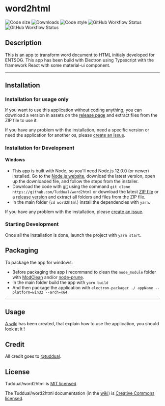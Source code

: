 # word2html

![Code size](https://img.shields.io/github/languages/code-size/Tuddual/word2html)
![Downloads](https://img.shields.io/github/downloads/Tuddual/word2html/total)
![Code style](https://img.shields.io/badge/code_style-prettier-ff69b4.svg)
![GitHub Workflow Status](https://img.shields.io/github/workflow/status/Tuddual/word2html/CodeQL/main?label=CodeQL)
![GitHub Workflow Status](https://img.shields.io/github/workflow/status/Tuddual/word2html/Test/main?label=Test)

## Description

This is an app to transform word document to HTML initialy developed for ENTSOG.
This app has been build with Electron using Typescript with the framework React with some material-ui component.

----

## Installation

### Installation for usage only

If you want to use this application without coding anything, you can download a version in assets on the [release page](https://github.com/Tuddual/word2html/releases) and extract files from the ZIP file to use it.

If you have any problem with the installation, need a specific version or need the application for another os, please [create an issue](https://github.com/Tuddual/word2html/issues/new).

### Installation for Development

#### Windows

* This app is built with Node, so you'll need Node.js 12.0.0 (or newer) installed. Go to the [Node.js website](https://nodejs.org/), download the latest version, open up the downloaded file, and follow the steps from the installer.
* Download the code with [git](https://git-scm.com/download/win) using the command `git clone https://github.com/Tuddual/word2html` or download the latest [ZIP file](https://github.com/Tuddual/word2html/archive/main.zip) or a [release version](https://github.com/Tuddual/word2html/releases) and extract all folders and files from the ZIP file.
* In the main folder (`cd word2html`) install the dependencies with `yarn`.

If you have any problem with the installation, please [create an issue](https://github.com/Tuddual/word2html/issues/new).

### Starting Development

Once all the installation is done, launch the project with  `yarn start`.

## Packaging

To package the app for windows:
* Before packaging the app I recommand to clean the `node_module` folder with [ModClean](https://github.com/ModClean/modclean) and/or [node-prune](https://github.com/tj/node-prune).
* In the main folder build the app with `yarn build`
* And then package the application with `electron-packager ./ appName --platform=win32 --arch=x64`

----

## Usage

[A wiki](https://github.com/Tuddual/word2html/wiki) has been created, that explain how to use the application, you should look at it !

## Credit 

All credit goes to [@tuddual](https://github.com/Tuddual).

## License

Tuddual/word2html is [MIT licensed](./LICENSE).

The Tuddual/word2html documentation (in the [wiki](https://github.com/Tuddual/word2html/wiki)) is [Creative Commons licensed](./LICENSE-docs).
